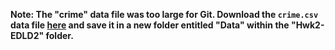 **Note: The "crime" data file was too large for Git. Download the `crime.csv` data file [here](https://www.kaggle.com/paultimothymooney/denver-crime-data) and save it in a new folder entitled "Data" within the "Hwk2-EDLD2" folder.**